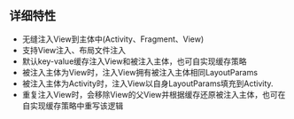 ##  详细特性
- 无缝注入View到主体中(Activity、Fragment、View)
- 支持View注入、布局文件注入
- 默认key-value缓存注入View和被注入主体，也可自实现缓存策略
- 被注入主体为View时，注入View拥有被注入主体相同LayoutParams
- 被注入主体为Activity时，注入View以自身LayoutParams填充到Activity.
- 重复注入View时，会移除View的父View并根据缓存还原被注入主体，也可在自实现缓存策略中重写该逻辑
